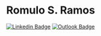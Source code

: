 # Romulo S. Ramos


[![Linkedin Badge](https://img.shields.io/badge/-Romulo%20S.%20Ramos-0077B5?style=flat-square&labelColor=0077B5&logo=Linkedin&logoColor=white&link=https://www.linkedin.com/in/romulo-s-ramos/)](https://www.linkedin.com/in/romulo-s-ramos/)
[![Outlook Badge](https://img.shields.io/badge/-rsromulo@msn.com-0078D4?style=flat-square&labelColor=0078D4&logo=Microsoft%20Outlook&logoColor=white&link=mailto:rsromulo@msn.com)](mailto:rsromulo@msn.com)
<!--[![Twitter Badge](https://img.shields.io/badge/-@RSromuloS-1DA1F2?style=flat-square&labelColor=1DA1F2&logo=twitter&logoColor=white&link=https://twitter.com/RSromuloS)](https://twitter.com/RSromuloS)
[![Mediun Badge](https://img.shields.io/badge/-@rsromel-12100E?style=flat-square&labelColor=12100E&logo=Medium&logoColor=white&link=https://medium.com/@rsromel)](https://medium.com/@rsromel)
-->

<!--
**RomuloSRamos/RomuloSRamos** is a ✨ _special_ ✨ repository because its `README.md` (this file) appears on your GitHub profile.

Here are some ideas to get you started:

- 🔭 I’m currently working on ...
- 🌱 I’m currently learning ...
- 👯 I’m looking to collaborate on ...
- 🤔 I’m looking for help with ...
- 💬 Ask me about ...
- 📫 How to reach me: ...
- 😄 Pronouns: ...
- ⚡ Fun fact: ...
-->
